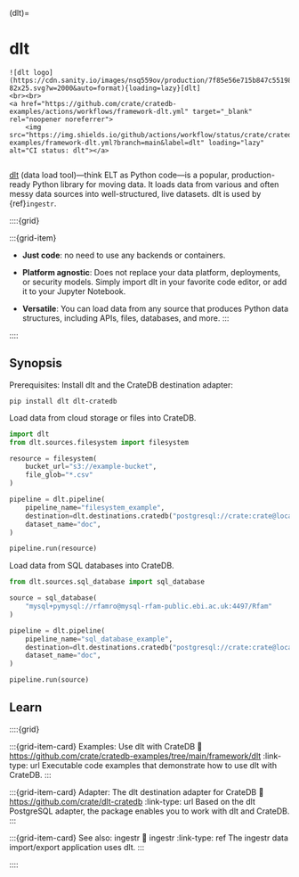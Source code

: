 (dlt)=
# dlt

```{div} .float-right .text-right
![dlt logo](https://cdn.sanity.io/images/nsq559ov/production/7f85e56e715b847c5519848b7198db73f793448d-82x25.svg?w=2000&auto=format){loading=lazy}[dlt]
<br><br>
<a href="https://github.com/crate/cratedb-examples/actions/workflows/framework-dlt.yml" target="_blank" rel="noopener noreferrer">
    <img src="https://img.shields.io/github/actions/workflow/status/crate/cratedb-examples/framework-dlt.yml?branch=main&label=dlt" loading="lazy" alt="CI status: dlt"></a>
```
```{div} .clearfix
```

[dlt] (data load tool)—think ELT as Python code—is a popular,
production-ready Python library for moving data. It loads data from
various and often messy data sources into well-structured, live datasets.
dlt is used by {ref}`ingestr`.

::::{grid}

:::{grid-item}
- **Just code**: no need to use any backends or containers.

- **Platform agnostic**: Does not replace your data platform, deployments, or security
  models. Simply import dlt in your favorite code editor, or add it to your Jupyter
  Notebook.

- **Versatile**: You can load data from any source that produces Python data structures,
  including APIs, files, databases, and more.
:::

::::


## Synopsis

Prerequisites:
Install dlt and the CrateDB destination adapter:
```shell
pip install dlt dlt-cratedb
```

Load data from cloud storage or files into CrateDB.
```python
import dlt
from dlt.sources.filesystem import filesystem

resource = filesystem(
    bucket_url="s3://example-bucket",
    file_glob="*.csv"
)

pipeline = dlt.pipeline(
    pipeline_name="filesystem_example",
    destination=dlt.destinations.cratedb("postgresql://crate:crate@localhost:5432/"),
    dataset_name="doc",
)

pipeline.run(resource)
```

Load data from SQL databases into CrateDB.
```python
from dlt.sources.sql_database import sql_database

source = sql_database(
    "mysql+pymysql://rfamro@mysql-rfam-public.ebi.ac.uk:4497/Rfam"
)

pipeline = dlt.pipeline(
    pipeline_name="sql_database_example",
    destination=dlt.destinations.cratedb("postgresql://crate:crate@localhost:5432/"),
    dataset_name="doc",
)

pipeline.run(source)
```

## Learn

::::{grid}

:::{grid-item-card} Examples: Use dlt with CrateDB
:link: https://github.com/crate/cratedb-examples/tree/main/framework/dlt
:link-type: url
Executable code examples that demonstrate how to use dlt with CrateDB.
:::

:::{grid-item-card} Adapter: The dlt destination adapter for CrateDB
:link: https://github.com/crate/dlt-cratedb
:link-type: url
Based on the dlt PostgreSQL adapter, the package enables you to work
with dlt and CrateDB.
:::

:::{grid-item-card} See also: ingestr
:link: ingestr
:link-type: ref
The ingestr data import/export application uses dlt.
:::

::::



[databases supported by SQLAlchemy]: https://docs.sqlalchemy.org/en/20/dialects/
[dlt]: https://dlthub.com/
